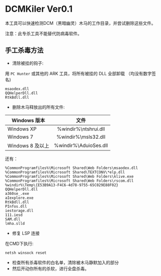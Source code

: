 # DCMKiler Ver0.1
本工具可以快速检测DCM（黑暗幽灵）木马的工作目录，并尝试删除这些文件。

注意：此专杀工具不能替代防病毒软件。

## 手工杀毒方法

* 清除被挂的钩子:

用 `PC Hunter` 或其他的 ARK 工具，将所有被挂的 DLL 全部卸载 （均没有数字签名)
```
msaodex.dll
QQHelperDll.dll
RtkBdll.dll
```

* 删除木马释放出的所有文件:

| Windows 版本     | 文件                 |
| ---------------- |:--------------------:|
| Windows XP       | %windir%\ntshrui.dll |
| Windows 7        | %windir%\msls32.dll  |
| Windows 8 及以上 | %windir%\AduioSes.dll|

还有：
```
%CommonProgramfiles%\Microsoft Shared\Web Folders\msaodex.dll
%CommonProgramfiles%\Microsoft Shared\TEXTCONV\*elp.dll
%CommonProgramfiles%\Microsoft Shared\Web Folders\klive.exe
%CommonProgramfiles%\Microsoft Shared\Web Folders\rscom.dll
%windir%\Temp\{E53B9A13-F4C6-4d78-9755-65C029E88F02}
QQHelperDll.dll
a360se_.exe
aIexplore.exe
RtkBdll.dll
PInfos.dll
iestorage.dll
111.iesd
SAM.dll
lmha.slld
```

* 修复 LSP 连接

在CMD下执行:

`netsh winsock reset`

* 检查所有杀毒软件的白名单，清除被木马静默加入的部分
* 然后开动你所有的杀软，进行全盘杀毒。

